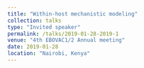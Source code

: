 ```yaml
---
title: "Within-host mechanistic modeling"
collection: talks
type: "Invited speaker"
permalink: /talks/2019-01-28-2019-1
venue: "4th EBOVAC1/2 Annual meeting"
date: 2019-01-28
location: "Nairobi, Kenya"
---
```

